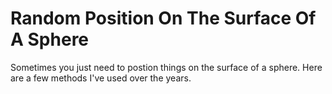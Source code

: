 # Random Position On The Surface Of A Sphere
Sometimes you just need to postion things on the surface of a sphere. Here are a few methods I've used over the years.
